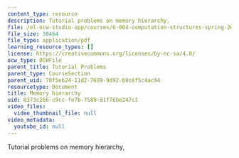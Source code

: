 ```yaml
---
content_type: resource
description: Tutorial problems on memory hierarchy,
file: /ol-ocw-studio-app/courses/6-004-computation-structures-spring-2009/8373c266c9ccfe7b758981f76be247c1_MIT6_004s09_tutor15.pdf
file_size: 38464
file_type: application/pdf
learning_resource_types: []
license: https://creativecommons.org/licenses/by-nc-sa/4.0/
ocw_type: OCWFile
parent_title: Tutorial Problems
parent_type: CourseSection
parent_uid: 70f5eb24-11d2-7699-9d92-b0c6f5c4ac94
resourcetype: Document
title: Memory hierarchy
uid: 8373c266-c9cc-fe7b-7589-81f76be247c1
video_files:
  video_thumbnail_file: null
video_metadata:
  youtube_id: null
---
```

Tutorial problems on memory hierarchy,